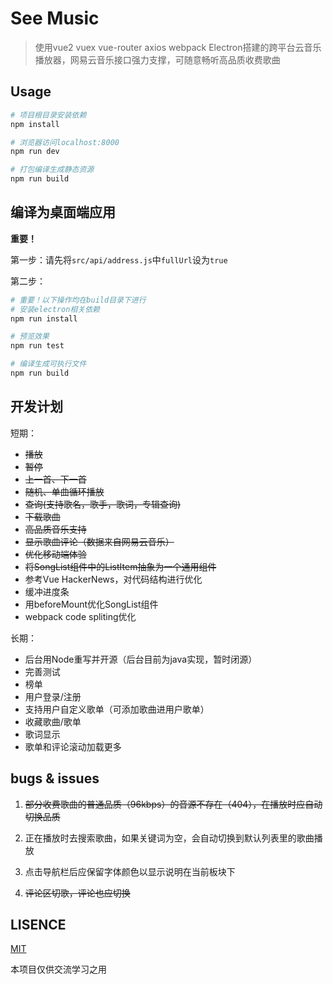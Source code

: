 # See Music

> 使用vue2 vuex vue-router axios webpack Electron搭建的跨平台云音乐播放器，网易云音乐接口强力支撑，可随意畅听高品质收费歌曲

## Usage

``` bash
# 项目根目录安装依赖
npm install

# 浏览器访问localhost:8000
npm run dev

# 打包编译生成静态资源
npm run build
```

## 编译为桌面端应用

**重要！**

第一步：请先将`src/api/address.js`中`fullUrl`设为`true`

第二步：

```bash
# 重要！以下操作均在build目录下进行
# 安装electron相关依赖
npm run install

# 预览效果
npm run test

# 编译生成可执行文件
npm run build
```

## 开发计划

短期：

- ~~播放~~
- ~~暂停~~
- ~~上一首、下一首~~
- ~~随机、单曲循环播放~~
- ~~查询(支持歌名，歌手，歌词，专辑查询)~~
- ~~下载歌曲~~
- ~~高品质音乐支持~~
- ~~显示歌曲评论（数据来自网易云音乐）~~
- ~~优化移动端体验~~
- ~~将SongList组件中的ListItem抽象为一个通用组件~~
- 参考Vue HackerNews，对代码结构进行优化
- 缓冲进度条
- 用beforeMount优化SongList组件
- webpack code spliting优化

长期：

- 后台用Node重写并开源（后台目前为java实现，暂时闭源）
- 完善测试
- 榜单
- 用户登录/注册
- 支持用户自定义歌单（可添加歌曲进用户歌单）
- 收藏歌曲/歌单
- 歌词显示
- 歌单和评论滚动加载更多

## bugs & issues

1. ~~部分收费歌曲的普通品质（96kbps）的音源不存在（404），在播放时应自动切换品质~~

2. 正在播放时去搜索歌曲，如果关键词为空，会自动切换到默认列表里的歌曲播放

3. 点击导航栏后应保留字体颜色以显示说明在当前板块下

4. ~~评论区切歌，评论也应切换~~

## LISENCE

[MIT](https://opensource.org/licenses/MIT)

本项目仅供交流学习之用
